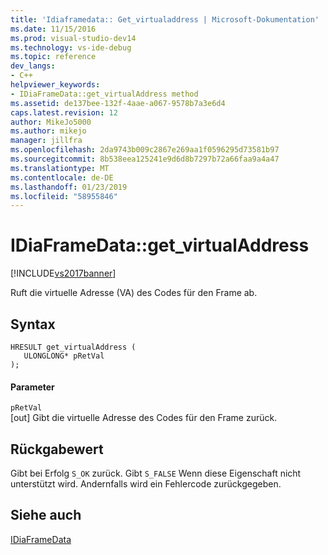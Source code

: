 ```yaml
---
title: 'Idiaframedata:: Get_virtualaddress | Microsoft-Dokumentation'
ms.date: 11/15/2016
ms.prod: visual-studio-dev14
ms.technology: vs-ide-debug
ms.topic: reference
dev_langs:
- C++
helpviewer_keywords:
- IDiaFrameData::get_virtualAddress method
ms.assetid: de137bee-132f-4aae-a067-9578b7a3e6d4
caps.latest.revision: 12
author: MikeJo5000
ms.author: mikejo
manager: jillfra
ms.openlocfilehash: 2da9743b009c2867e269aa1f0596295d73581b97
ms.sourcegitcommit: 8b538eea125241e9d6d8b7297b72a66faa9a4a47
ms.translationtype: MT
ms.contentlocale: de-DE
ms.lasthandoff: 01/23/2019
ms.locfileid: "58955846"
---
```

# <a name="idiaframedatagetvirtualaddress"></a>IDiaFrameData::get_virtualAddress
[!INCLUDE[vs2017banner](../../includes/vs2017banner.md)]

Ruft die virtuelle Adresse (VA) des Codes für den Frame ab.  
  
## <a name="syntax"></a>Syntax  
  
```cpp#  
HRESULT get_virtualAddress (   
   ULONGLONG* pRetVal  
);  
```  
  
#### <a name="parameters"></a>Parameter  
 `pRetVal`  
 [out] Gibt die virtuelle Adresse des Codes für den Frame zurück.  
  
## <a name="return-value"></a>Rückgabewert  
 Gibt bei Erfolg `S_OK` zurück. Gibt `S_FALSE` Wenn diese Eigenschaft nicht unterstützt wird. Andernfalls wird ein Fehlercode zurückgegeben.  
  
## <a name="see-also"></a>Siehe auch  
 [IDiaFrameData](../../debugger/debug-interface-access/idiaframedata.md)
